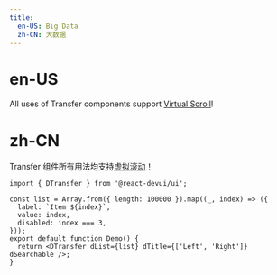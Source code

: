 ```yaml
---
title:
  en-US: Big Data
  zh-CN: 大数据
---
```


# en-US

All uses of Transfer components support [Virtual Scroll](/components/VirtualScroll)!

# zh-CN

Transfer 组件所有用法均支持[虚拟滚动](/components/VirtualScroll)！

```tsx
import { DTransfer } from '@react-devui/ui';

const list = Array.from({ length: 100000 }).map((_, index) => ({
  label: `Item ${index}`,
  value: index,
  disabled: index === 3,
}));
export default function Demo() {
  return <DTransfer dList={list} dTitle={['Left', 'Right']} dSearchable />;
}
```
